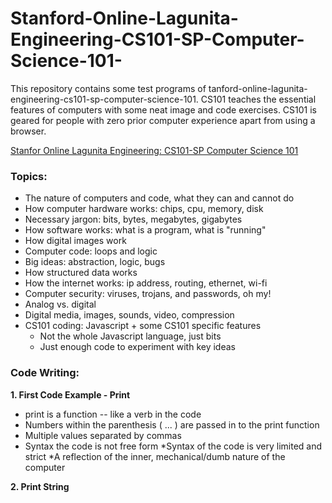 # Stanford-Online-Lagunita-Engineering-CS101-SP-Computer-Science-101-

This repository contains some test programs of tanford-online-lagunita-engineering-cs101-sp-computer-science-101. CS101 teaches the essential features of computers with some neat image and code exercises. CS101 is geared for people with zero prior computer experience apart from using a browser.

[Stanfor Online Lagunita Engineering: CS101-SP Computer Science 101](https://lagunita.stanford.edu/courses/Engineering/CS101/Summer2014/courseware/d1714dd9a6f84dd683be1eb737b6dbfe/d47eb90418a64f3b8c7a8e0467f0db45/1)


### Topics: ###

* The nature of computers and code, what they can and cannot do
* How computer hardware works: chips, cpu, memory, disk
* Necessary jargon: bits, bytes, megabytes, gigabytes
* How software works: what is a program, what is "running"
* How digital images work
* Computer code: loops and logic
* Big ideas: abstraction, logic, bugs
* How structured data works
* How the internet works: ip address, routing, ethernet, wi-fi
* Computer security: viruses, trojans, and passwords, oh my!
* Analog vs. digital
* Digital media, images, sounds, video, compression
* CS101 coding: Javascript + some CS101 specific features
    * Not the whole Javascript language, just bits
    * Just enough code to experiment with key ideas


### Code Writing: ###

**1. First Code Example - Print**

* print is a function -- like a verb in the code
* Numbers within the parenthesis ( ... ) are passed in to the print function
* Multiple values separated by commas
* Syntax the code is not free form
   *Syntax of the code is very limited and strict
   *A reflection of the inner, mechanical/dumb nature of the computer 
   
**2. Print String**

